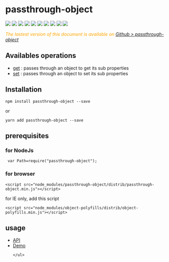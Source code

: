 # passthrough-object

  <div style="display:inline">
    <a target="_blank" title="build" href="https://travis-ci.org/Sylvain59650/passthrough-object"><img src="https://travis-ci.org/Sylvain59650/passthrough-object.png?branch=master" /></a>
    <a target="_blank" title="version" href="https://www.npmjs.com/package/passthrough-object"><img src="https://img.shields.io/npm/v/passthrough-object.svg" /></a>
    <a target="_blank" title="package" href="https://github.com/Sylvain59650/passthrough-object"><img src="https://img.shields.io/github/package-json/v/Sylvain59650/passthrough-object.svg" /></a>
    <a target="_blank" title="dependencies" href="https://david-dm.org/Sylvain59650/passthrough-object"><img src="https://img.shields.io/david/Sylvain59650/passthrough-object.svg" /></a>
    <a target="_blank" title="dependencies graph" href="http://npm.anvaka.com/#/view/2d/passthrough-object"><img src="https://img.shields.io/badge/dependencies-graph-blue.svg" /></a>
    <img src="https://img.shields.io/bundlephobia/min/passthrough-object.svg" />
    <img src="https://img.shields.io/badge/eslint-ok-blue.svg" />
    <a target="_blank" title="tests" href="https://sylvain59650.github.io/passthrough-object/"><img src="https://img.shields.io/badge/tests-passing-brightgreen.svg" /></a>
    <img src="https://img.shields.io/npm/l/passthrough-object.svg" />
    <img src="https://hits.dwyl.com/Sylvain59650/passthrough-object.svg" />
  </div>



 <div class="Note" style="color:orange;font-style:italic">
 
  The lastest version of this document is available on [Github > passthrough-object](https://github.com/Sylvain59650/passthrough-object/blob/master/README.md)
</div>

## Availables operations
- [get](https://github.com/Sylvain59650/passthrough-object/blob/master/docs/tutorial.md#get) : passes through an object to get its sub properties
- [set](https://github.com/Sylvain59650/passthrough-object/blob/master/docs/tutorial.md#set) : passes through an object to set its sub properties

## Installation

    npm install passthrough-object --save

or

    yarn add passthrough-object --save


## prerequisites

### for NodeJs
     var Path=require("passthrough-object");

### for browser

    <script src="node_modules/passthrough-object/distrib/passthrough-object.min.js"></script>

for IE only, add this script

    <script src="node_modules/object-polyfills/distrib/object-polyfills.min.js"></script>

## usage
<nav>
    <ul>
      <li><a href="api.html">API</a></li>
      <li><span><a href="demo.html">Demo</a></span></li>

    </ul>
  </nav>
